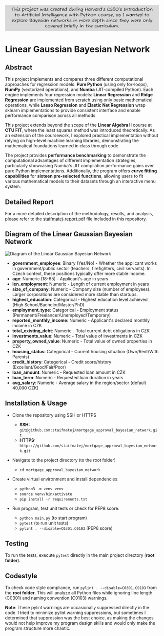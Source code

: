 ![FYI](FYI.png)

# Linear Gaussian Bayesian Network

## Abstract

This project implements and compares three different
  computational approaches for
  regression models: **Pure Python** (using only for-loops),
  **NumPy** (vectorized operations), and **Numba**
  (JIT-compiled Python). Each engine implements four regression models: **Linear Regression** and 
**Ridge Regression** are implemented from scratch using only basic 
mathematical operations, while **Lasso Regression** and **Elastic Net 
Regression** wrap sklearn implementations to provide consistent interface 
and enable performance comparison across all methods.

  This project extends beyond the scope of the **Linear 
  Algebra II** course at **CTU FIT**, where the least
  squares method was introduced theoretically. As an
  extension of the coursework, I explored practical
  implementation without relying on high-level machine
  learning libraries, demonstrating the mathematical
  foundations learned in class through code.

  The project provides **performance benchmarking** to
  demonstrate the computational advantages of different
  implementation strategies, particularly showcasing
  Numba's JIT compilation performance gains over pure
  Python implementations. Additionally, the program offers
  **curve fitting capabilities** for **sixteen pre-selected
   functions**, allowing users to fit various mathematical
  models to their datasets through an interactive menu
  system.

## Detailed Report

For a more detailed description of the methodology, results, and analysis, please refer to the [staifmatej-report.pdf](staifmatej-report.pdf) file included in this repository.

## Diagram of the Linear Gaussian Bayesian Network


![Diagram of the Linear Gaussian Bayesian Network](mortgage_approval_bayesian_network/diagram_photos/bayesian_network_readme.png)

- **government_employee**: Binary (Yes/No) - Whether the applicant works in government/public sector (teachers, firefighters, civil servants). In Czech context, these positions typically offer more stable income.
- **age**: Numeric (18-65) - Applicant's age in years
- **len_employment**: Numeric - Length of current employment in years
- **size_of_company**: Numeric - Company size (number of employees). Larger corporations are considered more stable than startups.
- **highest_education**: Categorical - Highest education level achieved (High School/Bachelor/Master/PhD)
- **employment_type**: Categorical - Employment status (Permanent/Freelancer/Unemployed/Temporary)
- **reported_monthly_income**: Numeric - Applicant's declared monthly income in CZK
- **total_existing_debt**: Numeric - Total current debt obligations in CZK
- **investments_value**: Numeric - Total value of investments in CZK
- **property_owned_value**: Numeric - Total value of owned properties in CZK
- **housing_status**: Categorical - Current housing situation (Own/Rent/With Parents)
- **credit_history**: Categorical - Credit score/history (Excellent/Good/Fair/Poor)
- **loan_amount**: Numeric - Requested loan amount in CZK
- **loan_term**: Numeric - Requested loan duration in years
- **avg_salary**: Numeric - Average salary in the region/sector (default 40,000 CZK)



## Installation & Usage

- Clone the repository using SSH or HTTPS
    - **SSH:** `git@github.com:staifmatej/mortgage_approval_bayesian_network.git`
    - **HTTPS:** `https://github.com/staifmatej/mortgage_approval_bayesian_network.git`

- Navigate to the project directory (to the root folder)

    - `cd mortgage_approval_bayesian_network`

- Create virtual environment and install dependencies:

    - `python3 -m venv venv`
    - `source venv/bin/activate`
    - `pip install -r requirements.txt`

- Run program, test unit tests or check for PEP8 score:
 
    - `python main.py` (to start program)
    - `pytest` (to run unit tests)
    - `pylint . --disable=C0301,C0103` (PEP8 score)

## Testing

To run the tests, execute `pytest` directly in the main project directory (**root folder**).

## Codestyle

To check code style compliance, run `pylint . --disable=C0301,C0103` from the **root folder**.
This will analyze all Python files while ignoring line length (C0301) and naming convention (C0103) warnings.
  

**Note**: These pylint warnings are occasionally suppressed
  directly in the code. I tried to minimize pylint warning
  suppressions, but sometimes I determined that suppression
   was the best choice, as making the changes would not
  help improve my program design skills and would only make
   the program structure more chaotic.
